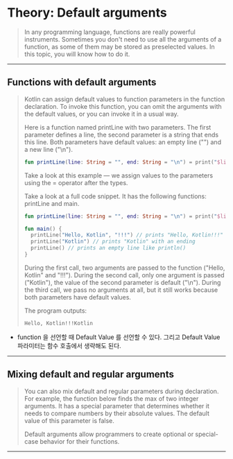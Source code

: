 # Theory: Default arguments

> In any programming language, functions are really powerful instruments. Sometimes you don't need to use all the arguments of a function, as some of them may be stored as preselected values. In this topic, you will know how to do it.

***

## Functions with default arguments

> Kotlin can assign default values to function parameters in the function declaration. To invoke this function, you can omit the arguments with the default values, or you can invoke it in a usual way.
>
> Here is a function named printLine with two parameters. The first parameter defines a line, the second parameter is a string that ends this line. Both parameters have default values: an empty line ("") and a new line ("\n").
>
> ```kotlin
> fun printLine(line: String = "", end: String = "\n") = print("$line$end")
> ```
> 
> Take a look at this example — we assign values to the parameters using the = operator after the types.
>
> Take a look at a full code snippet. It has the following functions: printLine and main.
>
> ````kotlin
> fun printLine(line: String = "", end: String = "\n") = print("$line$end")
>
> fun main() {
>   printLine("Hello, Kotlin", "!!!") // prints "Hello, Kotlin!!!"
>   printLine("Kotlin") // prints "Kotlin" with an ending
>   printLine() // prints an empty line like println()
> }
> ````
> 
> During the first call, two arguments are passed to the function ("Hello, Kotlin" and "!!!"). During the second call, only one argument is passed ("Kotlin"), the value of the second parameter is default ("\n"). During the third call, we pass no arguments at all, but it still works because both parameters have default values.
>
> The program outputs:
>
> ```
> Hello, Kotlin!!!Kotlin
> ```

- function 을 선언할 때 Default Value 를 선언할 수 있다. 그리고 Default Value 파라미터는 함수 호출에서 생략해도 된다.

***

## Mixing default and regular arguments

> You can also mix default and regular parameters during declaration. For example, the function below finds the max of two integer arguments. It has a special parameter that determines whether it needs to compare numbers by their absolute values. The default value of this parameter is false.
>
> Default arguments allow programmers to create optional or special-case behavior for their functions.

***

## 